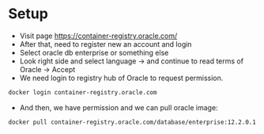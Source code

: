 
# Setup
- Visit page https://container-registry.oracle.com/
- After that, need to register new an account and login
- Select oracle db enterprise or something else
- Look right side and select language -> and continue to read terms of Oracle -> Accept
- We need login to registry hub of Oracle to request permission.
```bash
docker login container-registry.oracle.com
```
- And then, we have permission and we can pull oracle image:
```bash
docker pull container-registry.oracle.com/database/enterprise:12.2.0.1
```